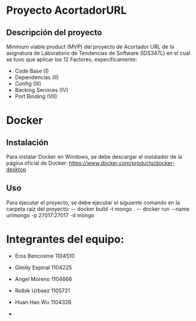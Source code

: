 # Proyecto AcortadorURL
## Descripción del proyecto
Minimum viable product (MVP) del proyecto de Acortador URL de la asignatura de Laboratorio de Tendencias de Software (IDS347L) en el cual se tuvo que aplicar los 12 Factores, especificamente: 
- Code Base (I)
- Dependencias (II)
- Config (III)
- Backing Services (IV)
- Port Binding (VII)

# Docker
## Instalación
Para instalar Docker en Windows, se debe descargar el instalador de la página oficial de Docker: https://www.docker.com/products/docker-desktop

## Uso
Para ejecutar el proyecto, se debe ejecutar el siguiente comando en la carpeta raíz del proyecto:
-- docker build -t mongo .
-- docker run --name urlmongo -p 27017:27017 -d mongo

# Integrantes del equipo: 
- Eros Bencosme 1104510
- Gleidy Espinal 1104225
- Angel Moreno 1104666
- Rolbik Urbaez 1105721 
- Huan Hao Wu 1104326

- 
